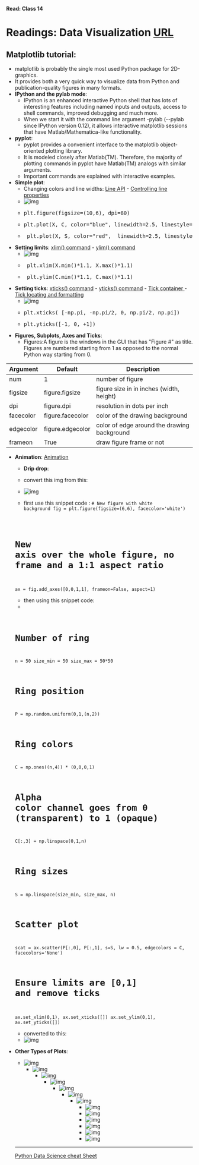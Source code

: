 __Read: Class 14__

# Readings: Data Visualization [URL](https://github.com/MohamadSheikhAlshabab/401-reading-note/blob/master/Read14.md)

## Matplotlib tutorial:
  - matplotlib is probably the single most used Python package for 2D-graphics. 
  - It provides both a very quick way to visualize data from Python and publication-quality figures in many formats.
- __IPython and the pylab mode__:
  - IPython is an enhanced interactive Python shell that has lots of interesting features including named inputs and outputs, access to shell commands, improved debugging and much more.
  - When we start it with the command line argument -pylab (--pylab since IPython version 0.12), it allows interactive matplotlib sessions that have Matlab/Mathematica-like functionality.
- __pyplot__:
  - pyplot provides a convenient interface to the matplotlib object-oriented plotting library.
  - It is modeled closely after Matlab(TM). Therefore, the majority of plotting commands in pyplot have Matlab(TM) analogs with similar arguments. 
  - Important commands are explained with interactive examples.
- __Simple plot__:
  - Changing colors and line widths:  [Line API](https://matplotlib.org/api/artist_api.html#matplotlib.lines.Line2D) -  [Controlling line properties](https://matplotlib.org/tutorials/introductory/pyplot.html)
  - ![img](https://github.com/rougier/matplotlib-tutorial/raw/master/figures/exercice_3.png)
  - <pre>plt.figure(figsize=(10,6), dpi=80)</pre>
  - <pre>plt.plot(X, C, color="blue", linewidth=2.5, linestyle="-")</pre>
  - <pre> plt.plot(X, S, color="red",  linewidth=2.5, linestyle="-")</pre>
- __Setting limits__:  [xlim() command](https://matplotlib.org/api/pyplot_api.html#matplotlib.pyplot.xlim) - [ylim() command](https://matplotlib.org/api/pyplot_api.html#matplotlib.pyplot.ylim)
  - ![img](https://github.com/rougier/matplotlib-tutorial/raw/master/figures/exercice_4.png)
  - <pre> plt.xlim(X.min()*1.1, X.max()*1.1)</pre>
  - <pre> plt.ylim(C.min()*1.1, C.max()*1.1)</pre>
- __Setting ticks__: [xticks() command](https://matplotlib.org/api/pyplot_api.html#matplotlib.pyplot.xticks) - [yticks() command](https://matplotlib.org/api/pyplot_api.html#matplotlib.pyplot.yticks) - [Tick container
](https://matplotlib.org/users/artists.html#axis-container)  - [Tick locating and formatting](https://matplotlib.org/api/ticker_api.html)
  - ![img](https://github.com/rougier/matplotlib-tutorial/raw/master/figures/exercice_5.png)
  - <pre>plt.xticks( [-np.pi, -np.pi/2, 0, np.pi/2, np.pi])</pre>
  - <pre>plt.yticks([-1, 0, +1])</pre>
- __Figures, Subplots, Axes and Ticks__:
  - Figures:A figure is the windows in the GUI that has "Figure #" as title. Figures are numbered starting from 1 as opposed to the normal Python way starting from 0. 
  
|Argument	  |Default	        |Description                                |
|  ---      | ---             | ---                                       |
|num	      |1	              |number of figure                           |
|figsize	  |figure.figsize	  |figure size in in inches (width, height)   |
|dpi	      |figure.dpi	      |resolution in dots per inch                |
|facecolor	|figure.facecolor	|color of the drawing background            |
|edgecolor	|figure.edgecolor	|color of edge around the drawing background|
|frameon	  |True           	|draw figure frame or not                   |

- __Animation__: [Animation](https://matplotlib.org/api/animation_api.html)
  - __Drip drop__:
  - convert this img from this:
  - ![img](https://github.com/rougier/matplotlib-tutorial/raw/master/figures/rain-static.png)
  
  - first use this snippet code :
  <code># New figure with white background
  fig = plt.figure(figsize=(6,6), facecolor='white')

  # New axis over the whole figure, no frame and a 1:1 aspect ratio
  ax = fig.add_axes([0,0,1,1], frameon=False, aspect=1)</code>
  - then using this snippet code:
  - <code>
  # Number of ring
  n = 50
  size_min = 50
  size_max = 50*50

  # Ring position
  P = np.random.uniform(0,1,(n,2))

  # Ring colors
  C = np.ones((n,4)) * (0,0,0,1)
  # Alpha color channel goes from 0 (transparent) to 1 (opaque)
  C[:,3] = np.linspace(0,1,n)

  # Ring sizes
  S = np.linspace(size_min, size_max, n)

  # Scatter plot
  scat = ax.scatter(P[:,0], P[:,1], s=S, lw = 0.5,
                  edgecolors = C, facecolors='None')

  # Ensure limits are [0,1] and remove ticks
  ax.set_xlim(0,1), ax.set_xticks([])
  ax.set_ylim(0,1), ax.set_yticks([])
  </code>
  - converted to this: 
  - ![img](https://github.com/rougier/matplotlib-tutorial/raw/master/figures/rain.gif)

- __Other Types of Plots__:
  - ![img](https://github.com/rougier/matplotlib-tutorial/raw/master/figures/plot.png)
    - ![img](https://github.com/rougier/matplotlib-tutorial/raw/master/figures/scatter.png)
      - ![img](https://github.com/rougier/matplotlib-tutorial/raw/master/figures/bar.png)
        - ![img](https://github.com/rougier/matplotlib-tutorial/raw/master/figures/contour.png)
          - ![img](https://github.com/rougier/matplotlib-tutorial/raw/master/figures/imshow.png)
            - ![img](https://github.com/rougier/matplotlib-tutorial/raw/master/figures/quiver.png)
              - ![img](https://github.com/rougier/matplotlib-tutorial/raw/master/figures/pie.png)
                - ![img](https://github.com/rougier/matplotlib-tutorial/raw/master/figures/grid.png)
                - ![img](https://github.com/rougier/matplotlib-tutorial/raw/master/figures/multiplot.png)
                - ![img](https://github.com/rougier/matplotlib-tutorial/raw/master/figures/polar.png)
                - ![img](https://github.com/rougier/matplotlib-tutorial/raw/master/figures/plot3d.png)
                - ![img](https://github.com/rougier/matplotlib-tutorial/raw/master/figures/text.png)
                -  ![img](https://github.com/rougier/matplotlib-tutorial/raw/master/figures/plot_ex.png)
                
                
  ---
  [Python Data Science cheat Sheet](https://s3.amazonaws.com/assets.datacamp.com/blog_assets/Python_Seaborn_Cheat_Sheet.pdf)
